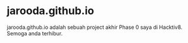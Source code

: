 # jarooda.github.io

jarooda.github.io adalah sebuah project akhir Phase 0 saya di Hacktiv8.
Semoga anda terhibur.
